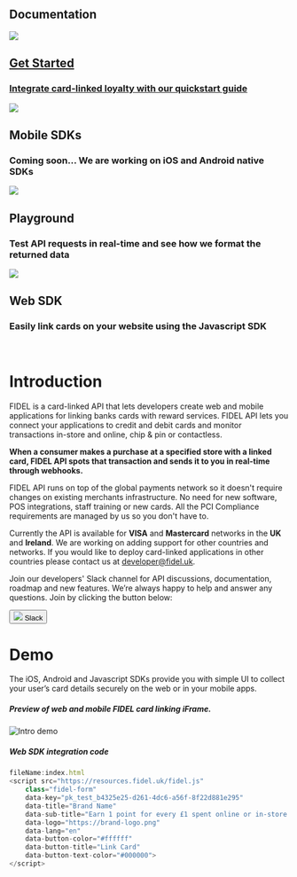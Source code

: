 <h2>Documentation</h2>
<div class="row">
    <div class="column">
        <a href="/gettingstarted" class="content">
            <img src="https://docs.fidel.uk/assets/images/get-started.svg"/>
            <h2>Get Started</h2>
            <h3>Integrate card-linked loyalty with our quickstart guide</h3>
        </a>
    </div>
    <div class="column">
        <div class="content">
            <img src="https://docs.fidel.uk/assets/images/sdk-box.svg"/>
            <h2>Mobile SDKs</h2>
            <h3>Coming soon... We are working on iOS and Android native SDKs</h3>
        </div>
    </div>
</div>
<div class="row">
    <div class="column">
        <div class="content">
            <img src="https://docs.fidel.uk/assets/images/playground.svg"/>
            <h2>Playground</h2>
            <h3>Test API requests in real-time and see how we format the returned data</h3>
        </div>
    </div>
    <div class="column">
        <div class="content">
            <img src="https://docs.fidel.uk/assets/images/api-reference.svg"/>
            <h2>Web SDK</h2>
            <h3>Easily link cards on your website using the Javascript SDK</h3>
        </div>
    </div>
</div>

<br/>

# Introduction
FIDEL is a card-linked API that lets developers create web and mobile applications for linking banks cards with reward services. FIDEL API lets you connect your applications to credit and debit cards and monitor transactions in-store and online, chip & pin or contactless.

**When a consumer makes a purchase at a specified store with a linked card, FIDEL API spots that transaction and sends it to you in real-time through webhooks.**

FIDEL API runs on top of the global payments network so it doesn't require changes on existing merchants infrastructure. No need for new software, POS integrations, staff training or new cards. All the PCI Compliance requirements are managed by us so you don't have to.

Currently the API is available for **VISA** and **Mastercard** networks in the **UK** and **Ireland**. We are working on adding support for other countries and networks. If you would like to deploy card-linked applications in other countries please contact us at [developer@fidel.uk](mailto:developer@fidel.uk).

Join our developers' Slack channel for API discussions, documentation, roadmap and new features. We’re always happy to help and answer any questions. Join by clicking the button below:

<button>
  <img src="https://docs.fidel.uk/assets/images/slack-icon.svg" />
  Slack
</button>

<br/>

# Demo
The iOS, Android and Javascript SDKs provide you with simple UI to collect your user’s card details securely on the web or in your mobile apps.

<h5>Preview of web and mobile FIDEL card linking iFrame.</h5>

![Intro demo](https://docs.fidel.uk/assets/images/intro-demo.png "Intro demo")

<h5>Web SDK integration code</h5>

```javascript
fileName:index.html
<script src="https://resources.fidel.uk/fidel.js"
    class="fidel-form"
    data-key="pk_test_b4325e25-d261-4dc6-a56f-8f22d881e295"
    data-title="Brand Name"
    data-sub-title="Earn 1 point for every £1 spent online or in-store."
    data-logo="https://brand-logo.png"
    data-lang="en"
    data-button-color="#ffffff"
    data-button-title="Link Card"
    data-button-text-color="#000000">
</script>
```
